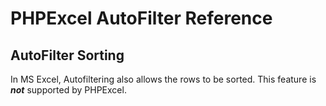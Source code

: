 # PHPExcel AutoFilter Reference 


## AutoFilter Sorting

In MS Excel, Autofiltering also allows the rows to be sorted. This feature is ***not*** supported by PHPExcel.

